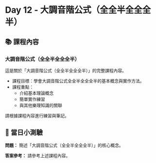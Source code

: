# Day 12 - 大調音階公式（全全半全全全半）

## 📚 課程內容

### 大調音階公式（全全半全全全半）

這是關於「大調音階公式（全全半全全全半）」的完整課程內容。

- 課程目標：學會大調音階公式全全半全全全半的基本概念與實作方法。
- 課程重點：
  - 介紹基本理論概念
  - 簡單實作練習
  - 與其他樂理知識的關聯

請根據課程內容進行練習與筆記。

## 🎯 當日小測驗

**問題：** 簡述「大調音階公式（全全半全全全半）」的核心概念。

**答案參考：** 請參考上述課程內容。